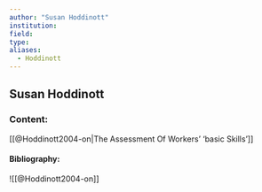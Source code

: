 ```yaml
---
author: "Susan Hoddinott"
institution:
field:
type:
aliases:
  - Hoddinott
---
```


## Susan Hoddinott

### Content:
[[@Hoddinott2004-on|The Assessment Of Workers’ ‘basic Skills’]]

#### Bibliography:

![[@Hoddinott2004-on]]